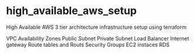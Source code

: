 # high_available_aws_setup
High Available AWS 3 tier architecture infrastructure setup using terraform

VPC
Availability Zones
Public Subnet
Private Subnet
Load Balancer
Internet gateway
Route tables and Routs
Security Groups
EC2 instaces
RDS
